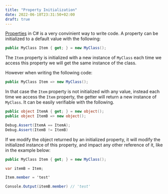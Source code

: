```yaml
---
title: "Property Initialization"
date: 2022-06-10T23:31:50+02:00
draft: true
---
```


[Properties](https://docs.microsoft.com/en-us/dotnet/csharp/programming-guide/classes-and-structs/properties) in C# is a very convinient way to write code. A property can be initialized to a default value with the following:

```csharp
public MyClass Item { get; } = new MyClass();
```
The `Item` property is initialized with a new instance of `MyClass` each time we access this property we will get the same instance of the class.

However when writing the following code:

```csharp
public MyClass Item => new MyClass();
```
In that case the `Item` property is not initialized with any value, instead each time we access the `Item` property, the getter will return a new instance of `MyClass`. It can be easily verifiable with the following.

```csharp
public object ItemA { get; } = new object();
public object ItemB => new object();

Debug.Assert(ItemA == ItemA);
Debug.Assert(ItemB != ItemB)
```

If we modify the object returned by an initialized property, it will modify the initialized instance of this property, and impact any other reference of it, like in the example below:

```csharp
public MyClass Item { get; } = new MyClass();

var itemB = Item;

Item.member = 'test'

Console.Output(itemB.member) // 'test'
```
